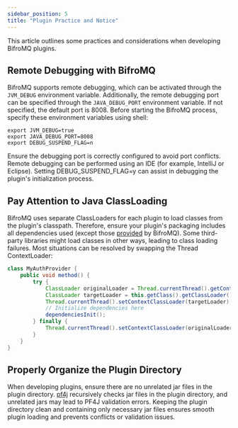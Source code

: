 ```yaml
---
sidebar_position: 5 
title: "Plugin Practice and Notice"
---
```


This article outlines some practices and considerations when developing BifroMQ plugins.

## Remote Debugging with BifroMQ

BifroMQ supports remote debugging, which can be activated through the `JVM_DEBUG` environment variable. Additionally, the remote debugging port can be specified through the `JAVA_DEBUG_PORT` environment variable. If not specified, the default port is 8008. Before starting the BifroMQ process, specify these environment variables using shell:

```shell
export JVM_DEBUG=true
export JAVA_DEBUG_PORT=8008
export DEBUG_SUSPEND_FLAG=n
```
Ensure the debugging port is correctly configured to avoid port conflicts. Remote debugging can be performed using an IDE (for example, IntelliJ or Eclipse). Setting DEBUG_SUSPEND_FLAG=y can assist in debugging the plugin's initialization process.

## Pay Attention to Java ClassLoading

BifroMQ uses separate ClassLoaders for each plugin to load classes from the plugin's classpath. Therefore, ensure your plugin's packaging includes all dependencies used (except those [provided](intro.md#plugin-deployment) by BifroMQ). Some third-party libraries might load classes in other ways, leading to class loading failures. Most situations can be resolved by swapping the Thread ContextLoader:

```java
class MyAuthProvider {
    public void method() {
        try {
            ClassLoader originalLoader = Thread.currentThread().getContextClassLoader();
            ClassLoader targetLoader = this.getClass().getClassLoader();
            Thread.currentThread().setContextClassLoader(targetLoader);
            // Initialize dependencies here  
            dependenciesInit();
        } finally {
            Thread.currentThread().setContextClassLoader(originalLoader);
        }
    }
}
```

## Properly Organize the Plugin Directory

When developing plugins, ensure there are no unrelated jar files in the plugin directory. [pf4j](https://pf4j.org) recursively checks jar files in the plugin directory, and unrelated jars may lead to PF4J validation errors. Keeping the plugin directory clean and containing only necessary jar files ensures smooth plugin loading and prevents conflicts or validation issues.